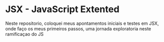 # JSX - JavaScript Extented 

Neste repositorio, coloquei meus apontamentos iniciais e testes em JSX, onde faço os meus primeiros passos, uma jornada exploratoria neste ramificaçao do JS